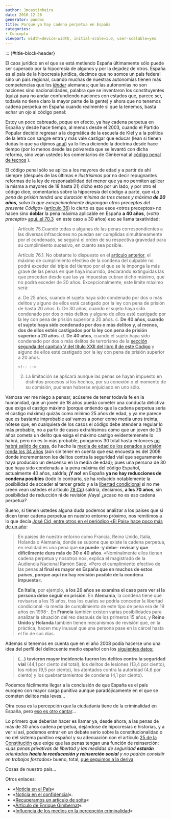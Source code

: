 ```yaml
---
author: Jmcastinheira
date: 2016-12-26
generator: pandoc
title: Porqué ya hay cadena perpetua en España
categories:
- Concepto
viewport: width=device-width, initial-scale=1.0, user-scalable=yes
---
```


::: {#title-block-header}

El caos jurídico en el que se está metiendo España últimamente sólo
puede ser superado por la hipocresía de algunos y por la dejadez de
otros. España es el país de la hipocresía jurídica, decimos que no somos
un país federal sino un pais regional, cuando muchas de nuestras
autonomías tienen más competencias que los
[*länder*](http://es.wikipedia.org/wiki/Alemania#Estados) alemanes; que
las autonomías no son naciones sino nacionalidades, palabra que se
inventaron los constituyentes (quizá para no andar confundiendo naciones
con estados que, parece ser, todavía no tiene claro la mayor parte de la
gente) y ahora que no tenemos cadena perpetua en España cuando realmente
si que la tenemos, basta echar un ojo al código penal:

Estoy un poco cabreado, poque en efecto, ya hay cadena perpetua en
España y desde hace tiempo, al menos desde el 2003, cuando el Partido
Popular decidió regresar a la dogmática de la escuela de Kiel y a la
política de la letra con sangre entra y más vale castigar que educar
(lean si tienen dudas lo que ya dijimos
[aqui](http://entelequia.bligoo.com/content/view/665896/Caamano-y-el-derecho-penal-del-enemigo.html))
ya lo lleva diciendo la doctrina desde hace tiempo (por lo menos desde
las polvareda que se levantó con dicha reforma, sino vean ustedes los
comentarios de Gimbernat al [código penal de
tecnos](http://www.tecnos.es/cgi-bin/index5.pl?id_sello_editorial_web=12&id_criterio=1000008&salto=0&adelante=1&id_clase=10445#)
).

El código penal sólo se aplica a los mayores de edad y a partir de ahí
siempre (después de las últimas e *ilustrísimas* por no decir
repugnantes reformas de la ley de responsabilidad del menor que ya no
permiten aplicar la misma a mayores de 18 hasta 21) dicho esto por un
lado, y por otro el código dice, comentarios sobre la hipocresía del
código a parte, que «*La pena de prisión tendrá una duración mínima de
tres meses y máxima **de 20 años**, salvo lo que excepcionalmente
dispongan otros preceptos del presente Código*» ([artículo
36](http://noticias.juridicas.com/base_datos/Penal/lo10-1995.l1t3.html#a36))
lo cierto es que esos «otros preceptos» no hacen sino **doblar** la pena
máxima aplicable en España **a 40 años**, («*otro precepto*» [aqui, el
70.3](http://noticias.juridicas.com/base_datos/Penal/lo10-1995.l1t3.html#a70) 
en este caso a 30 años) eso se llama taxatividad:

> Artículo 75.Cuando todas o algunas de las penas correspondientes a las
> diversas infracciones no puedan ser cumplidas simultáneamente por el
> condenado, se seguirá el orden de su respectiva gravedad para su
> cumplimiento sucesivo, en cuanto sea posible.
>
> Artículo 76.1. No obstante lo dispuesto en el [artículo
> anterior](http://noticias.juridicas.com/base_datos/Penal/lo10-1995.l1t3.html#a75),
> el máximo de cumplimiento efectivo de la condena del culpable no podrá
> exceder del triple del tiempo por el que se le imponga la más grave de
> las penas en que haya incurrido, declarando extinguidas las que
> procedan desde que las ya impuestas cubran dicho máximo, que no podrá
> exceder de 20 años. Excepcionalmente, este límite máximo será:
>
> a.  De 25 años, cuando el sujeto haya sido condenado por dos o más
>     delitos y alguno de ellos esté castigado por la ley con pena de
>     prisión de hasta 20 años.
> b.  De 30 años, cuando el sujeto haya sido condenado por dos o más
>     delitos y alguno de ellos esté castigado por la ley con pena de
>     prisión superior a 20 años.
> c.  **De 40 años, cuando el sujeto haya sido condenado por dos o más
>     delitos y, al menos, dos de ellos estén castigados por la ley con
>     pena de prisión superior a 20 años**.
> d.  **De 40 años**, cuando el sujeto haya sido condenado por dos o más
>     delitos de terrorismo de la [sección segunda del capítulo V del
>     título XXII del libro II de este
>     Código](http://noticias.juridicas.com/base_datos/Penal/lo10-1995.l2t22.html#c5s2)
>     y alguno de ellos esté castigado por la ley con pena de prisión
>     superior a 20 años.
>
> ```{=html}
> <!-- -->
> ```
> 2.  La limitación se aplicará aunque las penas se hayan impuesto en
>     distintos procesos si los hechos, por su conexión o el momento de
>     su comisión, pudieran haberse enjuiciado en uno sólo.

Vamosa ver me niego a pensar, acúseme de tener todavía fe en la
humanidad, que un joven de 18 años pueda cometer una conducta delictiva
que exiga el castigo máximo (porque entiendo que la cadena perpetua
sería el castigo máximo) quizás como mínimo 25 años de edad, y ya me
parece que es bastante improbable así vamos a poner como media unos
treinta, nótese que, en cualquiera de los casos el código debe atender a
regular lo más probable, no a partir de casos extrañísimos como que un
joven de 25 años cometa un delito que exiga el máximo castigo
evidentemenete lo habrá, pero no es lo más probable, pongamos 30 total
hasta entonces [no habrá salido de
casa](http://www.20minutos.es/noticia/131374/0/jovenes/vivienda/sueldo/),
de hecho la [media de edad de los penados a prisión ronda los 34
años](http://www.rioja2.com/n-51868-501-Crecen_Espana_delitos_numero_penados)
(aún sin tener en cuenta que esa encuesta es del 2008 donde
incrementaron los delitos contra la seguridad vial que seguramente haya
producido un descenso en la media de edad); pues una persona de 30 que
haya sido condenada a la pena máxima del código Español, actualmente 40
años, saldría; **¡Y no!** en España **ya no hay reducciones de condena
posibles** (todo lo contrario, se ha reducido notablemente la
posibilidad de acceder al tercer grado y a la [libertad
condicional](http://noticias.juridicas.com/base_datos/Penal/lo10-1995.l1t3.html#a90)
si no me creen vean ustedes el artículo [78
Cp](http://noticias.juridicas.com/base_datos/Penal/lo10-1995.l1t3.html#a78))
saldría, decíamos, **a los 70 años**, sin posibilidad de reducción ni de
revisión ¡Vaya! ¿acaso no es eso cadena perpetua?

Bueno, si tienen ustedes alguna duda podemos analizar a los paises que
si dicen tener cadena perpetua en nuestro entorno próximo, nos remitimos
a lo que decía [José Cid, entre otros en el periódico «El País» hace
poco más de un
año](http://www.elpais.com/articulo/sociedad/Cadena/perpetua/Peor/anos/carcel/elpepisoc/20090225elpepisoc_1/Tes):

> En países de nuestro entorno como Francia, Reino Unido, Italia,
> Holanda o Alemania, donde se supone que existe la cadena perpetua, en
> realidad es una pena que **se puede -y debe- revisar y que
> difícilmente dura más de 30 o 40 años**. «Nominalmente ellos tienen
> cadena perpetua y nosotros no», explica el magistrado de la Audiencia
> Nacional Ramón Sáez. «Pero el cumplimiento efectivo de las penas **al
> final es mayor en España que en muchos de estos países, porque aquí no
> hay revisión posible de la condena impuesta**«.
>
> **En Italia,** por ejemplo, **a los 26 años se examina el caso para
> ver si la persona debe seguir en prisión**. En **Alemania**, la
> condena tiene que revisarse a los 15 años, tras los cuales se podría
> conceder la libertad condicional -la media de cumplimiento de este
> tipo de pena era de 19 años en 1998-. En **Francia** también existen
> varias posibilidades para analizar la situación del reo después de los
> primeros 15 años, y **Reino Unido y Holanda** también tienen
> mecanismos de revisión que, en la práctica, hacen muy inusual que una
> persona pase en la cárcel hasta el fin de sus días.

Además si tenemos en cuenta que en el año 2008 podía hacerse uno una
idea del perfil del delincuente medio español con los [siguientes
datos:](http://www.rioja2.com/n-51868-501-Crecen_Espana_delitos_numero_penados)

> **(...) tuvieron mayor incidencia fueron los delitos contra la
> seguridad vial** (44,1 por ciento del total), los delitos de lesiones
> (13,4 por ciento), los robos (9,5 por ciento), los atentados contra la
> autoridad (4,6 por ciento) y los quebrantamientos de condena (4,1 por
> ciento).

Podemos fácilmente llegar a la conclusión de que España es el país
europeo con mayor carga punitiva aunque paradójicamente en el que se
cometen delitos más leves...

Otra cosa es la percepción que la ciudadanía tiene de la criminalidad en
España, pero [eso es otro
cantar](http://criminet.ugr.es/recpc/07/recpc07-09.pdf)...

Lo primero que deberían hacer es llamar ya, desde ahora, a las penas de
más de 30 años cadena perpetua, dejándose de hipocresías e historias, y
a ver si así, podemos entrar en un debate serio sobre la
constitucionalidad o no del sistema punitivo español y su adecuación con
el artículo [25 de la
Constitución](http://noticias.juridicas.com/base_datos/Admin/constitucion.t1.html#a25)
que exige que las penas tengan una función de reinserción: «*Las penas
privativas de libertad y las medidas de seguridad **estarán** orientadas
**hacia la reeducación y reinserción social** y no podrán consistir en
trabajos forzados*» bueno, total, [que seguimos a la
deriva](http://entelequia.bligoo.com/content/view/665896/Caamano-y-el-derecho-penal-del-enemigo.html#content-top).

Cosas de nuestro país...

Otros enlaces:

-   «[Noticia en el
    País](http://www.elpais.com/articulo/sociedad/Cadena/perpetua/Peor/anos/carcel/elpepisoc/20090225elpepisoc_1/Tes)«
-   «[Noticia en el
    confidencial](http://www.elconfidencial.com/cache/2009/03/09/sociedad_11_expertos_advierten_cadena_perpetua_existe_espana_forma.html)«.
-   «[Recuperamos un artículo de
    soitu](http://www.soitu.es/soitu/2009/02/22/actualidad/1235295471_808759.html)«
-   «[Artículo de Enrique
    Gimbernat](http://reggio.wordpress.com/2009/01/22/la-insoportable-gravedad-del-codigo-penal-i-de-enrique-gimbernat-en-el-mundo/)«
-   «[Influencia de los medios en la percepción
    criminalidad](http://criminet.ugr.es/recpc/07/recpc07-09.pdf)«
